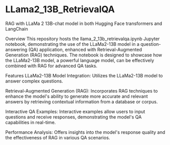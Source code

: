 # LLama2_13B_RetrievalQA
RAG with LLaMa 2 13B-chat model in both Hugging Face transformers and LangChain

Overview
This repository hosts the llama_2_13b_retrievalqa.ipynb Jupyter notebook, demonstrating the use of the LLaMa2-13B model in a question-answering (QA) application, enhanced with Retrieval-Augmented Generation (RAG) techniques. The notebook is designed to showcase how the LLaMa2-13B model, a powerful language model, can be effectively combined with RAG for advanced QA tasks.

Features
LLaMa2-13B Model Integration: Utilizes the LLaMa2-13B model to answer complex questions.

Retrieval-Augmented Generation (RAG): Incorporates RAG techniques to enhance the model's ability to generate more accurate and relevant answers by retrieving contextual information from a database or corpus.

Interactive QA Examples: Interactive examples allow users to input questions and receive responses, demonstrating the model's QA capabilities in real-time.

Performance Analysis: Offers insights into the model's response quality and the effectiveness of RAG in various QA scenarios.

